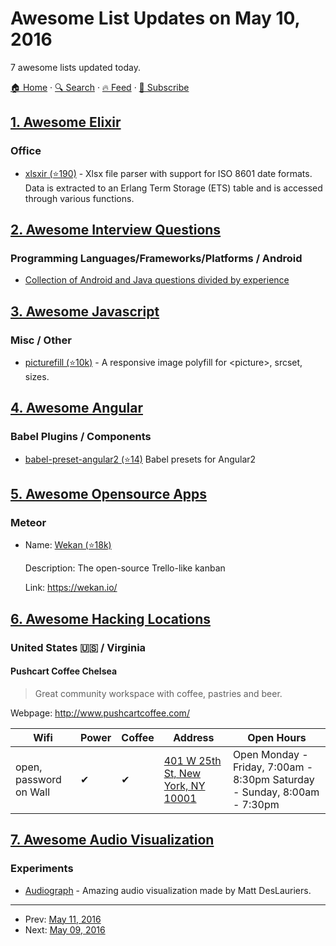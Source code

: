 # Awesome List Updates on May 10, 2016

7 awesome lists updated today.

[🏠 Home](/README.md) · [🔍 Search](https://www.trackawesomelist.com/search/) · [🔥 Feed](https://www.trackawesomelist.com/rss.xml) · [📮 Subscribe](https://trackawesomelist.us17.list-manage.com/subscribe?u=d2f0117aa829c83a63ec63c2f&id=36a103854c)



## [1. Awesome Elixir](/content/h4cc/awesome-elixir/README.md)

### Office

*   [xlsxir (⭐190)](https://github.com/kennellroxco/xlsxir) - Xlsx file parser with support for ISO 8601 date formats. Data is extracted to an Erlang Term Storage (ETS) table and is accessed through various functions.

## [2. Awesome Interview Questions](/content/DopplerHQ/awesome-interview-questions/README.md)

### Programming Languages/Frameworks/Platforms / Android

*   [Collection of Android and Java questions divided by experience](https://medium.com/@neteinstein/not-another-android-interviews-article-the-questions-3dedafa30bec)

## [3. Awesome Javascript](/content/sorrycc/awesome-javascript/README.md)

### Misc / Other

*   [picturefill (⭐10k)](https://github.com/scottjehl/picturefill) - A responsive image polyfill for \<picture>, srcset, sizes.

## [4. Awesome Angular](/content/PatrickJS/awesome-angular/README.md)

### Babel Plugins / Components

*   [babel-preset-angular2 (⭐14)](https://github.com/shuhei/babel-preset-angular2) Babel presets for Angular2

## [5. Awesome Opensource Apps](/content/unicodeveloper/awesome-opensource-apps/README.md)

### Meteor

- Name: [Wekan (⭐18k)](https://github.com/wekan/wekan)

  Description: The open-source Trello-like kanban

  Link: <https://wekan.io/>



## [6. Awesome Hacking Locations](/content/daviddias/awesome-hacking-locations/README.md)

### United States 🇺🇸 / Virginia   <a id="virginia">  </a>

#### Pushcart Coffee Chelsea

> Great community workspace with coffee, pastries and beer.

Webpage: <http://www.pushcartcoffee.com/>

| Wifi                   | Power | Coffee | Address                                                               | Open Hours                                                               |
| ---------------------- | ----- | ------ | --------------------------------------------------------------------- | ------------------------------------------------------------------------ |
| open, password on Wall | ✔     | ✔      | [401 W 25th St, New York, NY 10001](https://goo.gl/maps/52PdznrXbsF2) | Open Monday - Friday, 7:00am - 8:30pm Saturday - Sunday, 8:00am - 7:30pm |

## [7. Awesome Audio Visualization](/content/willianjusten/awesome-audio-visualization/README.md)

### Experiments

*   [Audiograph](http://audiograph.xyz/) - Amazing audio visualization made by Matt DesLauriers.

---

- Prev: [May 11, 2016](/content/2016/05/11/README.md)
- Next: [May 09, 2016](/content/2016/05/09/README.md)